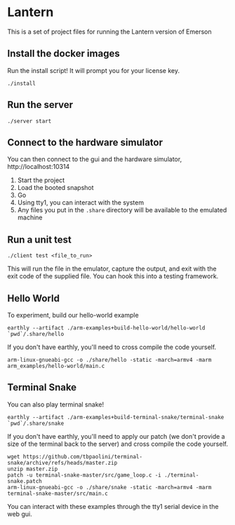 # Lantern
This is a set of project files for running the Lantern version of Emerson

## Install the docker images
Run the install script! It will prompt you for your license key.
```
./install
```

## Run the server
```
./server start
```

## Connect to the hardware simulator
You can then connect to the gui and the hardware simulator, http://localhost:10314

1. Start the project
2. Load the booted snapshot
3. Go
4. Using tty1, you can interact with the system
5. Any files you put in the `.share` directory will be available to the emulated machine

## Run a unit test
```
./client test <file_to_run>
```

This will run the file in the emulator, capture the output, and exit with the exit code of the supplied file. You can hook this into a testing framework.

## Hello World
To experiment, build our hello-world example 
```
earthly --artifact ./arm-examples+build-hello-world/hello-world `pwd`/.share/hello
```

If you don't have earthly, you'll need to cross compile the code yourself.
```
arm-linux-gnueabi-gcc -o ./share/hello -static -march=armv4 -marm arm_examples/hello-world/main.c
```

## Terminal Snake
You can also play terminal snake!
```
earthly --artifact ./arm-examples+build-terminal-snake/terminal-snake `pwd`/.share/snake
```

If you don't have earthly, you'll need to apply our patch (we don't provide a size of the terminal back to the server) and cross compile the code yourself.
```
wget https://github.com/tbpaolini/terminal-snake/archive/refs/heads/master.zip
unzip master.zip
patch -u terminal-snake-master/src/game_loop.c -i ./terminal-snake.patch
arm-linux-gnueabi-gcc -o ./share/snake -static -march=armv4 -marm terminal-snake-master/src/main.c
```

You can interact with these examples through the tty1 serial device in the web gui.
